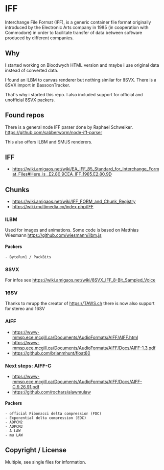 # IFF
Interchange File Format (IFF), is a generic container file format originally introduced by the Electronic Arts company in 1985 (in cooperation with Commodore) in order to facilitate transfer of data between software produced by different companies.

## Why
I started working on Bloodwych HTML version and maybe i use original data instead of converted data.

I found an ILBM to canvas renderer but nothing similar for 8SVX. There is a 8SVX import in BassoonTracker.

That's why i started this repo. I also included support for official and unofficial 8SVX packers.

## Found repos
There is a general node IFF parser done by Raphael Schweiker. https://github.com/sabberworm/node-iff-parser

This also offers ILBM and SMUS renderers.

## IFF
- https://wiki.amigaos.net/wiki/EA_IFF_85_Standard_for_Interchange_Format_Files#Here_is_.E2.80.9CEA_IFF_1985.E2.80.9D

## Chunks
- https://wiki.amigaos.net/wiki/IFF_FORM_and_Chunk_Registry
- https://wiki.multimedia.cx/index.php/IFF

### ILBM
Used for images and animations. Some code is based on Matthias Wiesmann https://github.com/wiesmann/ilbm.js

#### Packers
    - ByteRun1 / PackBits

### 8SVX
For infos see https://wiki.amigaos.net/wiki/8SVX_IFF_8-Bit_Sampled_Voice

### 16SV
Thanks to mrupp the creator of https://TAWS.ch there is now also support for stereo and 16SV

### AIFF
- https://www-mmsp.ece.mcgill.ca/Documents/AudioFormats/AIFF/AIFF.html
- https://www-mmsp.ece.mcgill.ca/Documents/AudioFormats/AIFF/Docs/AIFF-1.3.pdf
- https://github.com/brianmhunt/float80

### Next steps: AIFF-C
- https://www-mmsp.ece.mcgill.ca/Documents/AudioFormats/AIFF/Docs/AIFF-C.9.26.91.pdf
- https://github.com/rochars/alawmulaw

#### Packers
    - official Fibonacci delta compression (FDC)
    - Exponential delta compression (EDC)
    - ADPCM2
    - ADPCM3
	- A LAW
	- mu LAW

## Copyright / License
Multiple, see single files for information.
